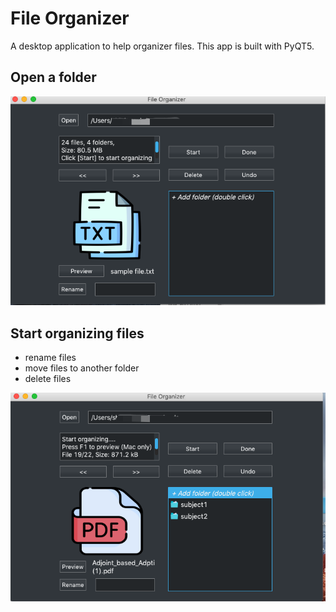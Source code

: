 # File Organizer

A desktop application to help organizer files. This app is built with PyQT5. 

## Open a folder

![](./img/1.png)


## Start organizing files
- rename files
- move files to another folder
- delete files

![](./img/2.png)